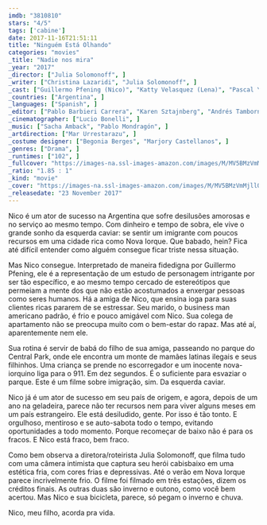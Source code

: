 ```yaml
---
imdb: "3810810"
stars: "4/5"
tags: ['cabine']
date: 2017-11-16T21:51:11
title: "Ninguém Está Olhando"
categories: "movies"
_title: "Nadie nos mira"
_year: "2017"
_director: ["Julia Solomonoff", ]
_writer: ["Christina Lazaridi", "Julia Solomonoff", ]
_cast: ["Guillermo Pfening (Nico)", "Katty Velasquez (Lena)", "Pascal Yen-Pfister (Pascal)", "Nadja Settel (Aupair)", "Paola Baldion (Viviana)", "Michael Patrick Nicholson (Doctor)", "Petra Costa (Petra)", "Mariana Anghileri (Sofía)", "Rafael Ferro (Martín)", ]
_countries: ["Argentina", ]
_languages: ["Spanish", ]
_editor: ["Pablo Barbieri Carrera", "Karen Sztajnberg", "Andrés Tambornino", ]
_cinematographer: ["Lucio Bonelli", ]
_music: ["Sacha Amback", "Pablo Mondragón", ]
_artdirection: ["Mar Urrestarazu", ]
_costume designer: ["Begonia Berges", "Marjory Castellanos", ]
_genres: ["Drama", ]
_runtimes: ["102", ]
_fullcover: "https://images-na.ssl-images-amazon.com/images/M/MV5BMzVmMjllOGQtYTI1Zi00MzM2LTkzMDQtYmYwODRhNjNmOGQyXkEyXkFqcGdeQXVyNTQyNzA5ODg@.jpg"
_ratio: "1.85 : 1"
_kind: "movie"
_cover: "https://images-na.ssl-images-amazon.com/images/M/MV5BMzVmMjllOGQtYTI1Zi00MzM2LTkzMDQtYmYwODRhNjNmOGQyXkEyXkFqcGdeQXVyNTQyNzA5ODg@._V1._SX97_SY140_.jpg"
_releasedate: "23 November 2017"
---
```

Nico é um ator de sucesso na Argentina que sofre desilusões amorosas e no serviço ao mesmo tempo. Com dinheiro e tempo de sobra, ele vive o grande sonho da esquerda caviar: se sentir um imigrante com poucos recursos em uma cidade rica como Nova Iorque. Que babado, hein? Fica até difícil entender como alguém consegue ficar triste nessa situação.

Mas Nico consegue. Interpretado de maneira fidedigna por Guillermo Pfening, ele é a representação de um estudo de personagem intrigante por ser tão específico, e ao mesmo tempo cercado de estereótipos que permeiam a mente dos que não estão acostumados a enxergar pessoas como seres humanos. Há a amiga de Nico, que ensina ioga para suas clientes ricas pararem de se estressar. Seu marido, o business man americano padrão, é frio e pouco amigável com Nico. Sua colega de apartamento não se preocupa muito com o bem-estar do rapaz. Mas até aí, aparentemente nem ele.

Sua rotina é servir de babá do filho de sua amiga, passeando no parque do Central Park, onde ele encontra um monte de mamães latinas ilegais e seus filhinhos. Uma criança se prende no escorregador e um inocente nova-iorquino liga para o 911. Em dez segundos. É o suficiente para esvaziar o parque. Este é um filme sobre imigração, sim. Da esquerda caviar.

Nico já é um ator de sucesso em seu país de origem, e agora, depois de um ano na geladeira, parece não ter recursos nem para viver alguns meses em um país estrangeiro. Ele está desiludido, gente. Por isso é tão tonto. E orgulhoso, mentiroso e se auto-sabota todo o tempo, evitando oportunidades a todo momento. Porque recomeçar de baixo não é para os fracos. E Nico está fraco, bem fraco.

Como bem observa a diretora/roteirista Julia Solomonoff, que filma tudo com uma câmera intimista que captura seu herói cabisbaixo em uma estética fria, com cores frias e depressivas. Até o verão em Nova Iorque parece incrivelmente frio. O filme foi filmado em três estações, dizem os créditos finais. As outras duas são inverno e outono, como você bem acertou. Mas Nico e sua bicicleta, parece, só pegam o inverno e chuva.

Nico, meu filho, acorda pra vida.
